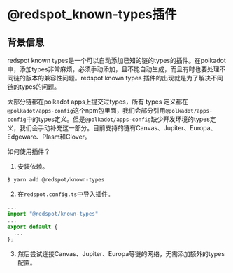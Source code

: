 # @redspot_known-types插件

## 背景信息

redspot known types是一个可以自动添加已知的链的types的插件。在polkadot中，添加types非常麻烦，必须手动添加，且不能自动生成，而且有时也要处理不同链的版本的兼容性问题。redspot known types 插件的出现就是为了解决不同链的types的问题。

大部分链都在polkadot apps上提交过types，所有 types 定义都在`@polkadot/apps-config`这个npm包里面，我们会部分引用`@polkadot/apps-config`中的types定义。但是`@polkadot/apps-config`缺少开发环境的types定义，我们会手动补充这一部分。目前支持的链有Canvas、Jupiter、Europa、Edgeware、Plasm和Clover。

如何使用插件？

1. 安装依赖。
```bash
$ yarn add @redspot/known-types
```

2. 在`redspot.config.ts`中导入插件。
```javascript
...
import "@redspot/known-types"
...
export default {
  ...
};
```

3. 然后尝试连接Canvas、Jupiter、Europa等链的网络，无需添加额外的types配置。


